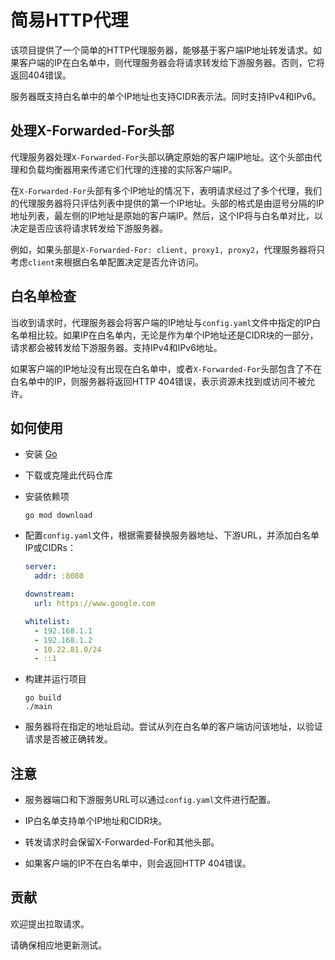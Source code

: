 # 简易HTTP代理

该项目提供了一个简单的HTTP代理服务器，能够基于客户端IP地址转发请求。如果客户端的IP在白名单中，则代理服务器会将请求转发给下游服务器。否则，它将返回404错误。

服务器既支持白名单中的单个IP地址也支持CIDR表示法。同时支持IPv4和IPv6。

## 处理X-Forwarded-For头部

代理服务器处理`X-Forwarded-For`头部以确定原始的客户端IP地址。这个头部由代理和负载均衡器用来传递它们代理的连接的实际客户端IP。

在`X-Forwarded-For`头部有多个IP地址的情况下，表明请求经过了多个代理，我们的代理服务器将只评估列表中提供的第一个IP地址。头部的格式是由逗号分隔的IP地址列表，最左侧的IP地址是原始的客户端IP。然后，这个IP将与白名单对比，以决定是否应该将请求转发给下游服务器。

例如，如果头部是`X-Forwarded-For: client, proxy1, proxy2`，代理服务器将只考虑`client`来根据白名单配置决定是否允许访问。

## 白名单检查

当收到请求时，代理服务器会将客户端的IP地址与`config.yaml`文件中指定的IP白名单相比较。如果IP在白名单内，无论是作为单个IP地址还是CIDR块的一部分，请求都会被转发给下游服务器。支持IPv4和IPv6地址。

如果客户端的IP地址没有出现在白名单中，或者`X-Forwarded-For`头部包含了不在白名单中的IP，则服务器将返回HTTP 404错误，表示资源未找到或访问不被允许。

## 如何使用

- 安装 [Go](https://golang.org/doc/install)

- 下载或克隆此代码仓库

- 安装依赖项

  ```shell
  go mod download
  ```

- 配置`config.yaml`文件，根据需要替换服务器地址、下游URL，并添加白名单IP或CIDRs：

  ```yaml
  server:
    addr: :8080

  downstream:
    url: https://www.google.com

  whitelist:
    - 192.168.1.1
    - 192.168.1.2
    - 10.22.81.0/24
    - ::1
  ```

- 构建并运行项目

  ```shell
  go build
  ./main
  ```

- 服务器将在指定的地址启动。尝试从列在白名单的客户端访问该地址，以验证请求是否被正确转发。

## 注意

- 服务器端口和下游服务URL可以通过`config.yaml`文件进行配置。

- IP白名单支持单个IP地址和CIDR块。

- 转发请求时会保留X-Forwarded-For和其他头部。

- 如果客户端的IP不在白名单中，则会返回HTTP 404错误。

## 贡献

欢迎提出拉取请求。

请确保相应地更新测试。